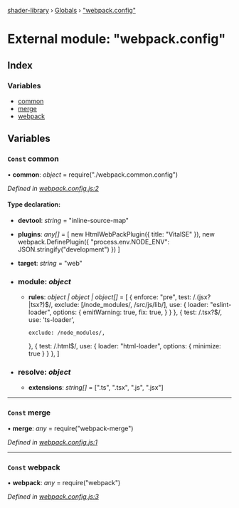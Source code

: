 [shader-library](../README.md) › [Globals](../globals.md) › ["webpack.config"](_webpack_config_.md)

# External module: "webpack.config"

## Index

### Variables

* [common](_webpack_config_.md#const-common)
* [merge](_webpack_config_.md#const-merge)
* [webpack](_webpack_config_.md#const-webpack)

## Variables

### `Const` common

• **common**: *object* = require("./webpack.common.config")

*Defined in [webpack.config.js:2](https://github.com/devjeetr/shader-lib-2/blob/ba2fd65/webpack.config.js#L2)*

#### Type declaration:

* **devtool**: *string* = "inline-source-map"

* **plugins**: *any[]* = [
    new HtmlWebPackPlugin({
      title: "VitalSE"
    }),
    new webpack.DefinePlugin({
      "process.env.NODE_ENV": JSON.stringify("development")
    })
  ]

* **target**: *string* = "web"

* ### **module**: *object*

  * **rules**: *object | object | object[]* = [
      {
        enforce: "pre",
        test: /\.(jsx?|tsx?)$/,
        exclude: [/node_modules/, /src\/js\/lib/],
        use: {
          loader: "eslint-loader",
          options: {
            emitWarning: true,
            fix: true,
          }
        }
      },
      {
        test: /\.tsx?$/,
        use: 'ts-loader',
        
        exclude: /node_modules/,
      },
      {
        test: /\.html$/,
        use: {
          loader: "html-loader",
          options: { minimize: true }
        }
      },
    ]

* ### **resolve**: *object*

  * **extensions**: *string[]* = [".ts", ".tsx", ".js", ".jsx"]

___

### `Const` merge

• **merge**: *any* = require("webpack-merge")

*Defined in [webpack.config.js:1](https://github.com/devjeetr/shader-lib-2/blob/ba2fd65/webpack.config.js#L1)*

___

### `Const` webpack

• **webpack**: *any* = require("webpack")

*Defined in [webpack.config.js:3](https://github.com/devjeetr/shader-lib-2/blob/ba2fd65/webpack.config.js#L3)*
